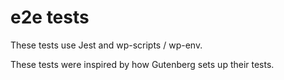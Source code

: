 # e2e tests

These tests use Jest and wp-scripts / wp-env.

These tests were inspired by how Gutenberg sets up their tests.


